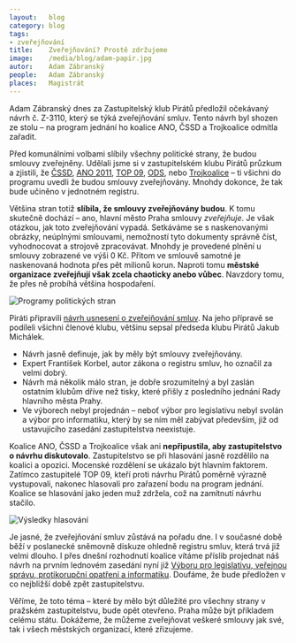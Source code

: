 ```yaml
---
layout:   blog
category: blog
tags: 
- zveřejňování
title:    Zveřejňování? Prostě zdržujeme
image:    /media/blog/adam-papir.jpg
autor:    Adam Zábranský
people:   Adam Zábranský
places:   Magistrát
---
```


Adam Zábranský dnes za Zastupitelský klub Pirátů předložil očekávaný návrh č. Z-3110, který se týká zveřejňování smluv. Tento návrh byl shozen ze stolu – na program jednání ho koalice ANO, ČSSD a Trojkoalice odmítla zařadit.

Před komunálními volbami slíbily všechny politické strany, že budou smlouvy zveřejněny. Udělali jsme si v zastupitelském klubu Pirátů průzkum a zjistili, že [ČSSD](http://prazsky.cssd.cz/10825-VOLEBNI_PROGRAM__.pdf), [ANO 2011](http://www.anobudelip.cz/cs/volby/program-pro-prahu/), [TOP 09](http://www.top09.cz/files/soubory/volebni-program-top-09-pro-prahu_226.pdf), [ODS](http://www.ods.cz/media/reading/program-ods-zhmp-2014[1].pdf), nebo [Trojkoalice](http://www.trojkoalice.cz/wp-content/uploads/volebni_program_01.pdf) – ti všichni do programu uvedli že budou smlouvy zveřejňovány. Mnohdy dokonce, že tak bude učiněno v jednotném registru. 

Většina stran totiž **slíbila, že smlouvy zveřejňovány budou**. K tomu skutečně dochází – ano, hlavní město Praha smlouvy *zveřejňuje*. Je však otázkou, jak toto zveřejňování vypadá. Setkáváme se s naskenovanými obrázky, neúplnými smlouvami, nemožností tyto dokumenty správně číst, vyhodnocovat a strojově zpracovávat. Mnohdy je provedené plnění u smlouvy zobrazené ve výši 0 Kč. Přitom ve smlouvě samotné je naskenovaná hodnota přes pět milionů korun. Naproti tomu **městské organizace zveřejňují však zcela chaoticky anebo vůbec**. Navzdory tomu, že přes ně probíhá většina hospodaření.

![Programy politických stran](/assets/images/blog/programy-zverejnovani.png "Programy politických stran Trojkoalice, ČSSD a ANO")

Piráti připravili [návrh usnesení o zveřejňování smluv](/assets/static/3110.pdf). Na jeho přípravě se podíleli všichni členové klubu, většinu sepsal předseda klubu Pirátů Jakub Michálek.

* Návrh jasně definuje, jak by měly být smlouvy zveřejňovány.
* Expert František Korbel, autor zákona o registru smluv, ho označil za velmi dobrý. 
* Návrh má několik málo stran, je dobře srozumitelný a byl zaslán ostatním klubům dříve než tisky, které přišly z posledního jednání Rady hlavního města Prahy. 
* Ve výborech nebyl projednán – neboť výbor pro legislativu nebyl svolán a výbor pro informatiku, který by se ním měl zabývat především, již od ustavujícího zasedání zastupitelstva neexistuje.

Koalice ANO, ČSSD a Trojkoalice však ani **nepřipustila, aby zastupitelstvo o návrhu diskutovalo**. Zastupitelstvo se při hlasování jasně rozdělilo na koalici a opozici. Mocenské rozdělení se ukázalo být hlavním faktorem. Zatímco zastupitelé TOP 09, kteří proti návrhu Pirátů poměrně výrazně vystupovali, nakonec hlasovali pro zařazení bodu na program jednání. Koalice se hlasování jako jeden muž zdržela, což na zamítnutí návrhu stačilo. 

![Výsledky hlasování](/assets/images/blog/hlasovani-zverejnovani.jpg "Výsledky hlasování o tom, zda bude zveřejňování smluv na programu jednání")

Je jasné, že zveřejňování smluv zůstává na pořadu dne. I v současné době běží v poslanecké sněmovně diskuze ohledně registru smluv, která trvá již velmi dlouho. I přes dnešní rozhodnutí koalice vítáme příslib projednat náš návrh na prvním lednovém zasedání nyní již [Výboru pro legislativu, veřejnou správu, protikorupční opatření a informatiku](http://www.praha.eu/jnp/cz/o_meste/primator_a_volene_organy/zastupitelstvo/vybory_zastupitelstva/index.html?committeeId=30109). Doufáme, že bude předložen v co nejbližší době zpět zastupitelstvu.

Věříme, že toto téma – které by mělo být důležité pro všechny strany v pražském zastupitelstvu, bude opět otevřeno. Praha může být příkladem celému státu. Dokážeme, že můžeme zveřejňovat veškeré smlouvy jak své, tak i všech městských organizací, které zřizujeme. 

